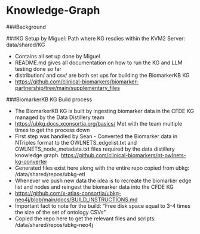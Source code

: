 # Knowledge-Graph

###Background

###KG Setup by Miguel:
Path where KG resdies within the KVM2 Server: data/shared/KG
- Contains all set up done by Miguel
- README.md gives all documentation on how to run the KG and LLM testing done so far
- distribution/ and csv/ are both set ups for building the BiomarkerKB KG
- https://github.com/clinical-biomarkers/biomarker-partnership/tree/main/supplementary_files 


###BiomarkerKB KG Build process
- The BiomarkerKB KG is built by ingesting biomarker data in the CFDE KG managed by the Data Distillery team
- https://ubkg.docs.xconsortia.org/basics/ 
Met with the team multiple times to get the process down
- First step was handled by Sean - Converted the Biomarker data in NTriples format to the OWLNETS_edgelist.txt and OWLNETS_node_metadata.txt files required by the data distillery knowledge graph.
https://github.com/clinical-biomarkers/nt-owlnets-kg-converter 
- Generated files exist here along with the entire repo copied from ubkg: /data/shared/repos/ubkg-etl
- Whenever we push new data the idea is to recreate the biomarker edge list and nodes and reingest the biomarker data into the CFDE KG
- https://github.com/x-atlas-consortia/ubkg-neo4j/blob/main/docs/BUILD_INSTRUCTIONS.md
- Important fact to note for the build: “Free disk space equal to 3-4 times the size of the set of ontology CSVs”
- Copied the repo here to get the relevant files and scripts: /data/shared/repos/ubkg-neo4j
